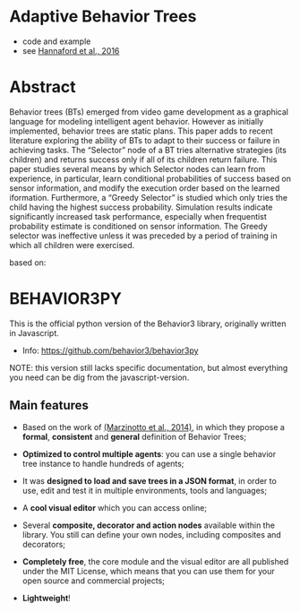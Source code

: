 # Adaptive Behavior Trees
 - code and example
 - see [Hannaford et al., 2016](https://arxiv.org/pdf/1606.09219.pdf)

# Abstract 

Behavior trees (BTs) emerged from video game development as a graphical language for modeling
intelligent agent behavior. However as initially implemented, behavior trees are static plans. This paper adds
to recent literature exploring the ability of BTs to adapt to their success or failure in achieving tasks. The
“Selector” node of a BT tries alternative strategies (its children) and returns success only if all of its children
return failure. This paper studies several means by which Selector nodes can learn from experience, in
particular, learn conditional probabilities of success based on sensor information, and modify the execution
order based on the learned iformation. Furthermore, a “Greedy Selector” is studied which only tries the child
having the highest success probability. Simulation results indicate significantly increased task performance,
especially when frequentist probability estimate is conditioned on sensor information. The Greedy selector
was ineffective unless it was preceded by a period of training in which all children were exercised.
 
based on: 

# BEHAVIOR3PY

This is the official python version of the Behavior3 library, originally written in Javascript.

- Info: https://github.com/behavior3/behavior3py

NOTE: this version still lacks specific documentation, but almost everything you need can be dig from the javascript-version.


## Main features

- Based on the work of [(Marzinotto et al., 2014)](http://www.csc.kth.se/~miccol/Michele_Colledanchise/Publications_files/2013_ICRA_mcko.pdf), in which they propose a **formal**, **consistent** and **general** definition of Behavior Trees;

- **Optimized to control multiple agents**: you can use a single behavior tree instance to handle hundreds of agents;

- It was **designed to load and save trees in a JSON format**, in order to use, edit and test it in multiple environments, tools and languages;

- A **cool visual editor** which you can access online;

- Several **composite, decorator and action nodes** available within the library. You still can define your own nodes, including composites and decorators;

- **Completely free**, the core module and the visual editor are all published under the MIT License, which means that you can use them for your open source and commercial projects;

- **Lightweight**!
